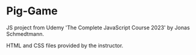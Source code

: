 # Pig-Game

JS project from Udemy 'The Complete JavaScript Course 2023' by Jonas Schmedtmann.

HTML and CSS files provided by the instructor.

